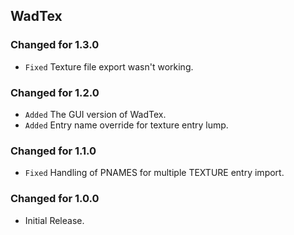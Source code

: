 WadTex
------

### Changed for 1.3.0

* `Fixed` Texture file export wasn't working.


### Changed for 1.2.0

* `Added` The GUI version of WadTex.
* `Added` Entry name override for texture entry lump.


### Changed for 1.1.0

* `Fixed` Handling of PNAMES for multiple TEXTURE entry import.


### Changed for 1.0.0

* Initial Release.

